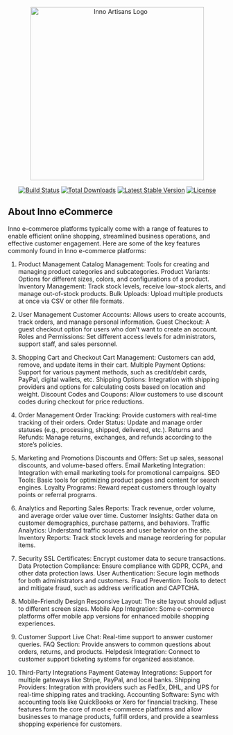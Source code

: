 <p align="center"><a href="https://innoartisans.com" target="_blank"><img src="https://innoartisans.com/inventory/assets/images/logoIcon/logo.png" width="400" alt="Inno Artisans Logo"></a></p>

<p align="center">
<a href="https://github.com/laravel/framework/actions"><img src="https://github.com/laravel/framework/workflows/tests/badge.svg" alt="Build Status"></a>
<a href="https://packagist.org/packages/laravel/framework"><img src="https://img.shields.io/packagist/dt/laravel/framework" alt="Total Downloads"></a>
<a href="https://packagist.org/packages/laravel/framework"><img src="https://img.shields.io/packagist/v/laravel/framework" alt="Latest Stable Version"></a>
<a href="https://packagist.org/packages/laravel/framework"><img src="https://img.shields.io/packagist/l/laravel/framework" alt="License"></a>
</p>

## About Inno eCommerce

Inno e-commerce platforms typically come with a range of features to enable efficient online shopping, streamlined business operations, and effective customer engagement. Here are some of the key features commonly found in Inno e-commerce platforms:

1. Product Management
Catalog Management: Tools for creating and managing product categories and subcategories.
Product Variants: Options for different sizes, colors, and configurations of a product.
Inventory Management: Track stock levels, receive low-stock alerts, and manage out-of-stock products.
Bulk Uploads: Upload multiple products at once via CSV or other file formats.

2. User Management
Customer Accounts: Allows users to create accounts, track orders, and manage personal information.
Guest Checkout: A guest checkout option for users who don’t want to create an account.
Roles and Permissions: Set different access levels for administrators, support staff, and sales personnel.

3. Shopping Cart and Checkout
Cart Management: Customers can add, remove, and update items in their cart.
Multiple Payment Options: Support for various payment methods, such as credit/debit cards, PayPal, digital wallets, etc.
Shipping Options: Integration with shipping providers and options for calculating costs based on location and weight.
Discount Codes and Coupons: Allow customers to use discount codes during checkout for price reductions.

4. Order Management
Order Tracking: Provide customers with real-time tracking of their orders.
Order Status: Update and manage order statuses (e.g., processing, shipped, delivered, etc.).
Returns and Refunds: Manage returns, exchanges, and refunds according to the store’s policies.

5. Marketing and Promotions
Discounts and Offers: Set up sales, seasonal discounts, and volume-based offers.
Email Marketing Integration: Integration with email marketing tools for promotional campaigns.
SEO Tools: Basic tools for optimizing product pages and content for search engines.
Loyalty Programs: Reward repeat customers through loyalty points or referral programs.

6. Analytics and Reporting
Sales Reports: Track revenue, order volume, and average order value over time.
Customer Insights: Gather data on customer demographics, purchase patterns, and behaviors.
Traffic Analytics: Understand traffic sources and user behavior on the site.
Inventory Reports: Track stock levels and manage reordering for popular items.

7. Security
SSL Certificates: Encrypt customer data to secure transactions.
Data Protection Compliance: Ensure compliance with GDPR, CCPA, and other data protection laws.
User Authentication: Secure login methods for both administrators and customers.
Fraud Prevention: Tools to detect and mitigate fraud, such as address verification and CAPTCHA.

8. Mobile-Friendly Design
Responsive Layout: The site layout should adjust to different screen sizes.
Mobile App Integration: Some e-commerce platforms offer mobile app versions for enhanced mobile shopping experiences.

9. Customer Support
Live Chat: Real-time support to answer customer queries.
FAQ Section: Provide answers to common questions about orders, returns, and products.
Helpdesk Integration: Connect to customer support ticketing systems for organized assistance.

10. Third-Party Integrations
Payment Gateway Integrations: Support for multiple gateways like Stripe, PayPal, and local banks.
Shipping Providers: Integration with providers such as FedEx, DHL, and UPS for real-time shipping rates and tracking.
Accounting Software: Sync with accounting tools like QuickBooks or Xero for financial tracking.
These features form the core of most e-commerce platforms and allow businesses to manage products, fulfill orders, and provide a seamless shopping experience for customers.
